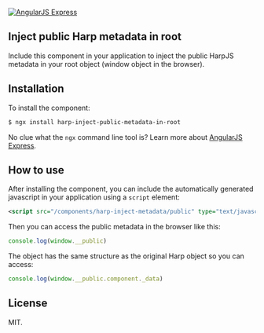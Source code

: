 [![AngularJS Express](http://i.imgur.com/nTj9QgN.png)](https://github.com/angular-express/angular-express)

## Inject public Harp metadata in root

Include this component in your application to inject the public HarpJS metadata in your root object (window object in the browser).

## Installation

To install the component:

```bash
$ ngx install harp-inject-public-metadata-in-root
```

No clue what the `ngx` command line tool is? Learn more about [AngularJS Express](https://github.com/angular-express/angular-express).

## How to use

After installing the component, you can include the automatically generated javascript in your application using a `script` element:

```xml
<script src="/components/harp-inject-metadata/public" type="text/javascript">
```

Then you can access the public metadata in the browser like this:

```javascript
console.log(window.__public)
```

The object has the same structure as the original Harp object so you can access:

```javascript
console.log(window.__public.component._data)
```

## License

MIT.
